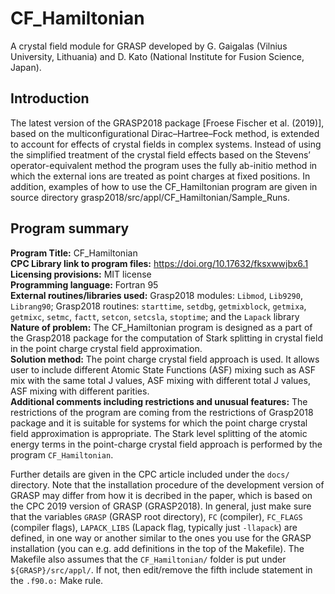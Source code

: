 # CF_Hamiltonian
A crystal field module for GRASP developed by G. Gaigalas (Vilnius University, Lithuania) and D. Kato (National Institute for Fusion Science, Japan).

## Introduction
The latest version of the GRASP2018 package [Froese Fischer et al. (2019)], based on the multiconfigurational Dirac–Hartree–Fock method, is extended to account for effects of crystal fields in complex systems. Instead of using the simplified treatment of the crystal field effects based on the Stevens’ operator-equivalent method the program uses the fully ab-initio method in which the external ions are treated as point charges at fixed positions. In addition, examples of how to use the CF_Hamiltonian program are given in source directory grasp2018/src/appl/CF_Hamiltonian/Sample_Runs.

## Program summary
**Program Title:** CF_Hamiltonian  
**CPC Library link to program files:** https://doi.org/10.17632/fksxwwjbx6.1  
**Licensing provisions:** MIT license  
**Programming language:** Fortran 95  
**External routines/libraries used:** Grasp2018 modules: `Libmod`, `Lib9290`, `Librang90`; Grasp2018 routines: `starttime`, `setdbg`, `getmixblock`, `getmixa`, `getmixc`, `setmc`, `factt`, `setcon`, `setcsla`, `stoptime`; and the `Lapack` library  
**Nature of problem:** The CF_Hamiltonian program is designed as a part of the Grasp2018 package for the computation of Stark splitting in crystal field in the point charge crystal field approximation.  
**Solution method:** The point charge crystal field approach is used. It allows user to include different Atomic State Functions (ASF) mixing such as ASF mix with the same total J values, ASF mixing with different total J values, ASF mixing with different parities.  
**Additional comments including restrictions and unusual features:** The restrictions of the program are coming from the restrictions of Grasp2018 package and it is suitable for systems for which the point charge crystal field approximation is appropriate. The Stark level splitting of the atomic energy terms in the point-charge crystal field approach is performed by the program `CF_Hamiltonian`.  

Further details are given in the CPC article included under the `docs/` directory. Note that the installation procedure of the development version of GRASP may differ from how it is decribed in the paper, which is based on the CPC 2019 version of GRASP (GRASP2018). In general, just make sure that the variables `GRASP` (GRASP root directory), `FC` (compiler), `FC_FLAGS` (compiler flags), `LAPACK_LIBS` (Lapack flag, typically just `-llapack`) are defined, in one way or another similar to the ones you use for the GRASP installation (you can e.g. add definitions in the top of the Makefile). The Makefile also assumes that the `CF_Hamiltonian/` folder is put under `${GRASP}/src/appl/`. If not, then edit/remove the fifth include statement in the `.f90.o:` Make rule.
